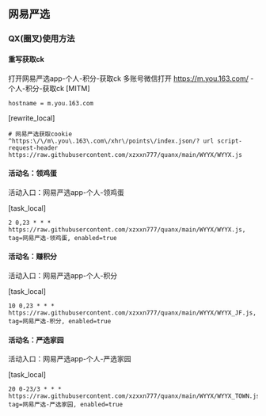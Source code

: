 ## 网易严选
### QX(圈叉)使用方法
#### 重写获取ck
打开网易严选app-个人-积分-获取ck
多账号微信打开 https://m.you.163.com/ -个人-积分-获取ck
[MITM]
```
hostname = m.you.163.com
```
[rewrite_local]
```
# 网易严选获取cookie
^https:\/\/m\.you\.163\.com\/xhr\/points\/index.json/? url script-request-header https://raw.githubusercontent.com/xzxxn777/quanx/main/WYYX/WYYX.js
```
#### 活动名：领鸡蛋
活动入口：网易严选app-个人-领鸡蛋

[task_local]
```
2 0,23 * * * https://raw.githubusercontent.com/xzxxn777/quanx/main/WYYX/WYYX.js, tag=网易严选-领鸡蛋, enabled=true
```
#### 活动名：赚积分
活动入口：网易严选app-个人-积分

[task_local]
```
10 0,23 * * * https://raw.githubusercontent.com/xzxxn777/quanx/main/WYYX/WYYX_JF.js, tag=网易严选-积分, enabled=true
```
#### 活动名：严选家园
活动入口：网易严选app-个人-严选家园

[task_local]
```
20 0-23/3 * * * https://raw.githubusercontent.com/xzxxn777/quanx/main/WYYX/WYYX_TOWN.js, tag=网易严选-严选家园, enabled=true
```